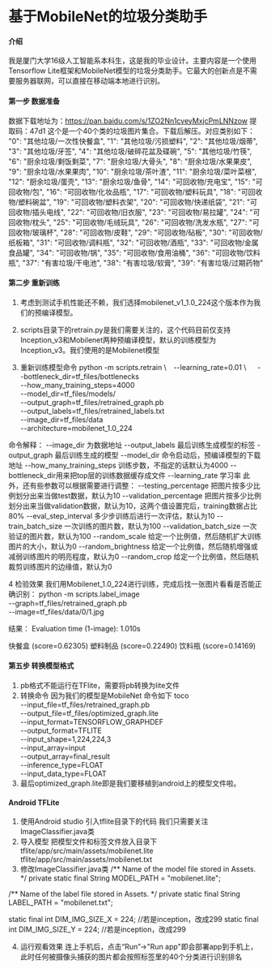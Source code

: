 # 基于MobileNet的垃圾分类助手 

#### 介绍
我是厦门大学16级人工智能系本科生，这是我的毕业设计。主要内容是一个使用Tensorflow Lite框架和MobileNet模型的垃圾分类助手。它最大的创新点是不需要服务器联网，可以直接在移动端本地进行识别。


#### 第一步 数据准备
数据下载地址为：https://pan.baidu.com/s/1ZO2Nn1cveyMxjcPmLNNzow  提取码：47d1
这个是一个40个类的垃圾图片集合。下载后解压。对应类别如下：
    "0": "其他垃圾/一次性快餐盒",
    "1": "其他垃圾/污损塑料",
    "2": "其他垃圾/烟蒂",
    "3": "其他垃圾/牙签",
    "4": "其他垃圾/破碎花盆及碟碗",
    "5": "其他垃圾/竹筷",
    "6": "厨余垃圾/剩饭剩菜",
    "7": "厨余垃圾/大骨头",
    "8": "厨余垃圾/水果果皮",
    "9": "厨余垃圾/水果果肉",
    "10": "厨余垃圾/茶叶渣",
    "11": "厨余垃圾/菜叶菜根",
    "12": "厨余垃圾/蛋壳",
    "13": "厨余垃圾/鱼骨",
    "14": "可回收物/充电宝",
    "15": "可回收物/包",
    "16": "可回收物/化妆品瓶",
    "17": "可回收物/塑料玩具",
    "18": "可回收物/塑料碗盆",
    "19": "可回收物/塑料衣架",
    "20": "可回收物/快递纸袋",
    "21": "可回收物/插头电线",
    "22": "可回收物/旧衣服",
    "23": "可回收物/易拉罐",
    "24": "可回收物/枕头",
    "25": "可回收物/毛绒玩具",
    "26": "可回收物/洗发水瓶",
    "27": "可回收物/玻璃杯",
    "28": "可回收物/皮鞋",
    "29": "可回收物/砧板",
    "30": "可回收物/纸板箱",
    "31": "可回收物/调料瓶",
    "32": "可回收物/酒瓶",
    "33": "可回收物/金属食品罐",
    "34": "可回收物/锅",
    "35": "可回收物/食用油桶",
    "36": "可回收物/饮料瓶",
    "37": "有害垃圾/干电池",
    "38": "有害垃圾/软膏",
    "39": "有害垃圾/过期药物"

#### 第二步 重新训练

1.  考虑到测试手机性能还不赖，我们选择mobilenet_v1_1.0_224这个版本作为我们的预编译模型。

2.  scripts目录下的retrain.py是我们需要关注的，这个代码目前仅支持Inception_v3和Mobilenet两种预编译模型，默认的训练模型为Inception_v3。我们使用的是Mobilenet模型

3.  重新训练模型命令
python -m scripts.retrain \　--learning_rate=0.01 \ 　
  --bottleneck_dir=tf_files/bottlenecks \
  --how_many_training_steps=4000 \
  --model_dir=tf_files/models/ \
  --output_graph=tf_files/retrained_graph.pb \
  --output_labels=tf_files/retrained_labels.txt \
  --image_dir=tf_files/data \
  --architecture=mobilenet_1.0_224

命令解释：
--image_dir 为数据地址
--output_labels 最后训练生成模型的标签
-output_graph 最后训练生成的模型
--model_dir 命令启动后，预编译模型的下载地址
--how_many_training_steps 训练步数，不指定的话默认为4000
--bottleneck_dir用来把top层的训练数据缓存成文件
--learning_rate 学习率
 此外，还有些参数可以根据需要进行调整：
   --testing_percentage 把图片按多少比例划分出来当做test数据，默认为10
   --validation_percentage 把图片按多少比例划分出来当做validation数据，默认为10，这两个值设置完后，training数据占比80%
   --eval_step_interval 多少步训练后进行一次评估，默认为10
   --train_batch_size 一次训练的图片数，默认为100
   --validation_batch_size 一次验证的图片数，默认为100
   --random_scale 给定一个比例值，然后随机扩大训练图片的大小，默认为0
   --random_brightness 给定一个比例值，然后随机增强或减弱训练图片的明亮程度，默认为0
   --random_crop 给定一个比例值，然后随机裁剪训练图片的边缘值，默认为0 
   
4 检验效果
    我们用Mobilenet_1.0_224进行训练，完成后找一张图片看看是否能正确识别：
python -m scripts.label_image \
  --graph=tf_files/retrained_graph.pb  \
  --image=tf_files/data/0/1.jpg

结果：
Evaluation time (1-image): 1.010s

快餐盒 (score=0.62305)
塑料制品 (score=0.22490)
饮料瓶 (score=0.14169)


#### 第五步 转换模型格式

1.  pb格式不能运行在TFlite，需要将pb转换为lite文件
2.  转换命令 因为我们的模型是MobileNet 命令如下
toco \
  --input_file=tf_files/retrained_graph.pb \
  --output_file=tf_files/optimized_graph.lite \
  --input_format=TENSORFLOW_GRAPHDEF \
  --output_format=TFLITE \
  --input_shape=1,224,224,3 \
  --input_array=input \
  --output_array=final_result \
  --inference_type=FLOAT \
  --input_data_type=FLOAT
3.  最后optimized_graph.lite即是我们要移植到android上的模型文件啦。



#### Android TFLite

1.  使用Android studio 引入tflite目录下的代码 我们只需要关注ImageClassifier.java类
2.  导入模型
把模型文件和标签文件放入目录下
tflite/app/src/main/assets/mobilenet.lite 
tflite/app/src/main/assets/mobilenet.txt
3.   修改ImageClassifier.java类
/** Name of the model file stored in Assets. */
  private static final String MODEL_PATH = "mobilenet.lite";

  /** Name of the label file stored in Assets. */
  private static final String LABEL_PATH = "mobilenet.txt";

  static final int DIM_IMG_SIZE_X = 224; //若是inception，改成299
  static final int DIM_IMG_SIZE_Y = 224; //若是inception，改成299

4.  运行观看效果
连上手机后，点击“Run”->"Run app"即会部署app到手机上，此时任何被摄像头捕获的图片都会按照标签里的40个分类进行识别排名


